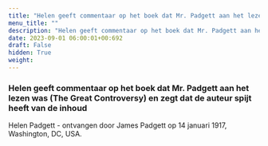 ```yaml
---
title: "Helen geeft commentaar op het boek dat Mr. Padgett aan het lezen was (The Great Controversy) en zegt dat de auteur spijt heeft van de inhoud"
menu_title: ""
description: "Helen geeft commentaar op het boek dat Mr. Padgett aan het lezen was (The Great Controversy) en zegt dat de auteur spijt heeft van de inhoud"
date: 2023-09-01 06:00:01+00:692
draft: False
hidden: True
weight:
---
```

### Helen geeft commentaar op het boek dat Mr. Padgett aan het lezen was (The Great Controversy) en zegt dat de auteur spijt heeft van de inhoud

Helen Padgett - ontvangen door James Padgett op 14 januari 1917, Washington, DC, USA.

